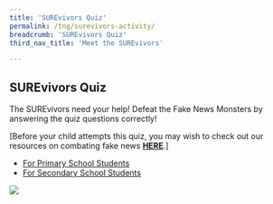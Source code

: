 ```yaml
---
title: 'SUREvivors Quiz'
permalink: /tng/surevivors-activity/
breadcrumb: 'SUREvivors Quiz'
third_nav_title: 'Meet the SUREvivors'

---
```



## SUREvivors Quiz

The SUREvivors need your help!  Defeat the Fake News Monsters by answering the quiz questions correctly!

[Before your child attempts this quiz, you may wish to check out our resources on combating fake news **[HERE](https://sure.nlb.gov.sg/resources/audience/adults/combating-fake-news)**.]

- [For Primary School Students](https://go.gov.sg/surevivor-activity1a) 
- [For Secondary School Students](https://go.gov.sg/surevivor-activity-1)



![](https://sure.nlb.gov.sg/images/SUREvivors-quiz-thmb.JPG)



